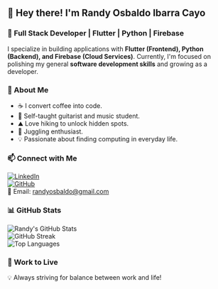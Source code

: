 ## 👋 Hey there! I'm Randy Osbaldo Ibarra Cayo  

### 🚀 Full Stack Developer | Flutter | Python | Firebase  

I specialize in building applications with **Flutter (Frontend), Python (Backend), and Firebase (Cloud Services)**. Currently, I'm focused on polishing my general **software development skills** and growing as a developer.

### 🎸 About Me  
- ☕ I convert coffee into code.  
- 🎵 Self-taught guitarist and music student.  
- ⛰️ Love hiking to unlock hidden spots.  
- 🤹 Juggling enthusiast.  
- 💡 Passionate about finding computing in everyday life.  

### 📫 Connect with Me  
[![LinkedIn](https://img.shields.io/badge/LinkedIn-%230077B5.svg?&style=flat-square&logo=linkedin&logoColor=white)](https://www.linkedin.com/in/randyibarra/)  
[![GitHub](https://img.shields.io/badge/GitHub-%23121011.svg?&style=flat-square&logo=github&logoColor=white)](https://github.com/RandyIbarra)  
📧 Email: randyosbaldo@gmail.com  

### 📊 GitHub Stats  
![Randy's GitHub Stats](https://github-readme-stats.vercel.app/api?username=RandyIbarra&show_icons=true&theme=tokyonight)  
![GitHub Streak](https://github-readme-streak-stats.herokuapp.com/?user=RandyIbarra&theme=tokyonight)  
![Top Languages](https://github-readme-stats.vercel.app/api/top-langs/?username=RandyIbarra&layout=compact&theme=tokyonight)  

### 🎯 Work to Live  
💡 Always striving for balance between work and life!
